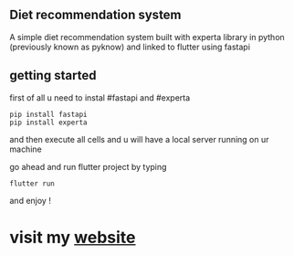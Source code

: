 ## Diet recommendation system
A simple diet recommendation system built with experta library in python
(previously known as pyknow)
and linked to flutter using fastapi
## getting started
first of all u need to instal #fastapi and #experta 
```
pip install fastapi 
pip install experta
```
and then execute all cells 
and u will have a local server running on ur machine 

go ahead and run flutter project by typing 
```
flutter run 
```
and enjoy !

# visit my [website](https://ahmadalfrehan.com)
